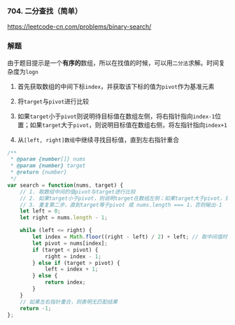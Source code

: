 ### 704. 二分查找（简单）
https://leetcode-cn.com/problems/binary-search/

### 解题

由于题目提示是一个**有序的**数组，所以在找值的时候，可以用`二分法`求解。时间复杂度为`logn`

1. 首先获取数组的中间下标`index`，并获取该下标的值为`pivot`作为基准元素

2. 将`target`与`pivot`进行比较

3. 如果`target`小于`pivot`则说明待目标值在数组左侧，将右指针指向`index-1`位置；如果`target`大于`pivot`，则说明目标值在数组右侧，将左指针指向`index+1`

4. 从`[left, right]数组`中继续寻找目标值，直到左右指针重合

```js
/**
 * @param {number[]} nums
 * @param {number} target
 * @return {number}
 */
var search = function(nums, target) {
    // 1. 取数组中间的值pivot与target进行比较
    // 2. 如果target小于pivot，则说明target在数组左侧；如果target大于pivot，则说明target在数组右侧
    // 3. 重复第二步，直到target等于pivot 或 nums.length === 1，否则输出-1
    let left = 0;
    let right = nums.length - 1;

    while (left <= right) {
        let index = Math.floor((right - left) / 2) + left; // 取中间值时，需要加上左侧偏移量
        let pivot = nums[index];
        if (target < pivot) {
            right = index - 1;
        } else if (target > pivot) {
            left = index + 1;
        } else {
            return index;
        }
    }
    // 如果左右指针重合，则表明无匹配结果
    return -1;
};
```